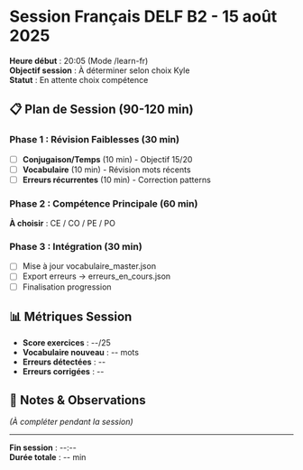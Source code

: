 # Session Français DELF B2 - 15 août 2025

**Heure début** : 20:05 (Mode /learn-fr)  
**Objectif session** : À déterminer selon choix Kyle  
**Statut** : En attente choix compétence

## 📋 Plan de Session (90-120 min)

### Phase 1 : Révision Faiblesses (30 min)
- [ ] **Conjugaison/Temps** (10 min) - Objectif 15/20
- [ ] **Vocabulaire** (10 min) - Révision mots récents  
- [ ] **Erreurs récurrentes** (10 min) - Correction patterns

### Phase 2 : Compétence Principale (60 min)
**À choisir** : CE / CO / PE / PO

### Phase 3 : Intégration (30 min)
- [ ] Mise à jour vocabulaire_master.json
- [ ] Export erreurs → erreurs_en_cours.json
- [ ] Finalisation progression

## 📊 Métriques Session
- **Score exercices** : --/25
- **Vocabulaire nouveau** : -- mots
- **Erreurs détectées** : -- 
- **Erreurs corrigées** : --

## 📝 Notes & Observations
*(À compléter pendant la session)*

---
**Fin session** : --:--  
**Durée totale** : -- min